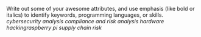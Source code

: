 Write out some of your awesome attributes, and use emphasis (like bold or italics) to identify keywords, programming languages, or skills. 
*cybersecurity analysis*
_compliance and risk analysis_
_hardware hacking_*raspberry pi*
*supply chain risk*
